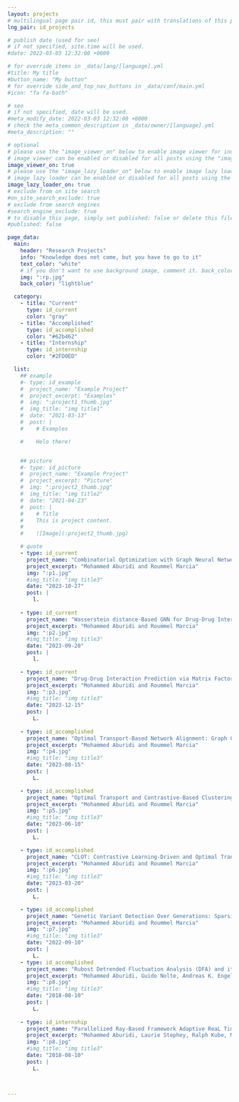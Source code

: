 ```yaml
---
layout: projects
# multilingual page pair id, this must pair with translations of this page. (This name must be unique)
lng_pair: id_projects

# publish date (used for seo)
# if not specified, site.time will be used.
#date: 2022-03-03 12:32:00 +0000

# for override items in _data/lang/[language].yml
#title: My title
#button_name: "My button"
# for override side_and_top_nav_buttons in _data/conf/main.yml
#icon: "fa fa-bath"

# seo
# if not specified, date will be used.
#meta_modify_date: 2022-03-03 12:32:00 +0000
# check the meta_common_description in _data/owner/[language].yml
#meta_description: ""

# optional
# please use the "image_viewer_on" below to enable image viewer for individual pages or posts (_posts/ or [language]/_posts folders).
# image viewer can be enabled or disabled for all posts using the "image_viewer_posts: true" setting in _data/conf/main.yml.
image_viewer_on: true
# please use the "image_lazy_loader_on" below to enable image lazy loader for individual pages or posts (_posts/ or [language]/_posts folders).
# image lazy loader can be enabled or disabled for all posts using the "image_lazy_loader_posts: true" setting in _data/conf/main.yml.
image_lazy_loader_on: true
# exclude from on site search
#on_site_search_exclude: true
# exclude from search engines
#search_engine_exclude: true
# to disable this page, simply set published: false or delete this file
#published: false

page_data:
  main:
    header: "Research Projects"
    info: "Knowledge does not come, but you have to go to it"
    text_color: "white"
    # if you don't want to use background image, comment it. back_color will be activated.
    img: ":rp.jpg"
    back_color: "lightblue"

  category:
    - title: "Current"
      type: id_current
      color: "gray"
    - title: "Accomplished"
      type: id_accomplished
      color: "#62b462"
    - title: "Internship"
      type: id_internship
      color: "#2FD0ED"

  list:
    ## example
    #- type: id_example
    #  project_name: "Example Project"
    #  project_excerpt: "Examples"
    #  img: ":project1_thumb.jpg"
    #  img_title: "img title1"
    #  date: "2021-03-13"
    #  post: |
    #    # Examples

    #    Helo there! 


    ## picture
    #- type: id_picture
    #  project_name: "Example Project"
    #  project_excerpt: "Picture"
    #  img: ":project2_thumb.jpg"
    #  img_title: "img title2"
    #  date: "2021-04-23"
    #  post: |
    #    # Title
    #    This is project content.
    #
    #    ![Image](:project2_thumb.jpg)

    # quote
    - type: id_current
      project_name: "Combinatorial Optimization with Graph Neural Networks (GNNs)"
      project_excerpt: "Mohammed Aburidi and Roummel Marcia"
      img: ":p1.jpg"
      #img_title: "img title3"
      date: "2023-10-27"
      post: |
        l.
        
    - type: id_current
      project_name: "Wasserstein distance-Based GNN for Drug-Drug Interaction Prediction"  
      project_excerpt: "Mohammed Aburidi and Roummel Marcia"                      
      img: ":p2.jpg"
      #img_title: "img title3"
      date: "2023-09-20"
      post: |
        l.

    - type: id_current
      project_name: "Drug-Drug Interaction Prediction via Matrix Factorization"   
      project_excerpt: "Mohammed Aburidi and Roummel Marcia"                      
      img: ":p3.jpg"
      #img_title: "img title3"
      date: "2023-12-15"
      post: |
        L.
        
    - type: id_accomplished
      project_name: "Optimal Transport-Based Network Alignment: Graph Classification of Small Molecule Structure-Activity Relationships in Biology"   
      project_excerpt: "Mohammed Aburidi and Roummel Marcia"                      
      img: ":p4.jpg"
      #img_title: "img title3"
      date: "2023-08-15"
      post: |
        L.

    - type: id_accomplished
      project_name: "Optimal Transport and Contrastive-Based Clustering for Annotation-Free Tissue Analysis in Histopathology Images"   
      project_excerpt: "Mohammed Aburidi and Roummel Marcia"                      
      img: ":p5.jpg"
      #img_title: "img title3"
      date: "2023-06-10"
      post: |
        L.

    - type: id_accomplished
      project_name: "CLOT: Contrastive Learning-Driven and Optimal Transport-Based Training for Simultaneous Clustering"   
      project_excerpt: "Mohammed Aburidi and Roummel Marcia"                      
      img: ":p6.jpg"
      #img_title: "img title3"
      date: "2023-03-20"
      post: |
        L.

    - type: id_accomplished
      project_name: "Genetic Variant Detection Over Generations: Sparsity-Constrained Optimization Using Block-Coordinate Descent"   
      project_excerpt: "Mohammed Aburidi and Roummel Marcia"                      
      img: ":p7.jpg"
      #img_title: "img title3"
      date: "2022-09-10"
      post: |
        L.
    - type: id_accomplished
      project_name: "Rubost Detrended Fluctuation Analysis (DFA) and its application to envelopes of human alpha rhythms"   
      project_excerpt: "Mohammed Aburidi, Guido Nolte, Andreas K. Engel"                      
      img: ":p8.jpg"
      #img_title: "img title3"
      date: "2018-08-10" 
      post: |
        L.
        
    - type: id_internship 
      project_name: "Parallelized Ray-Based Framework Adaptive ReaL Time Analysis of Big Fusion Data"   
      project_excerpt: "Mohammed Aburidi, Laurie Stephey, Ralph Kube, Michael Churchill, Jong Choi"                      
      img: ":p8.jpg"
      #img_title: "img title3"
      date: "2018-08-10" 
      post: |
        L.



--- 
```

